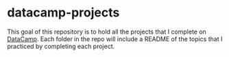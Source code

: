 # datacamp-projects

This goal of this repository is to hold all the projects that I complete on [DataCamp](https://www.datacamp.com). Each folder in the repo will include a README of the topics that I practiced by completing each project.
